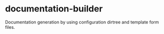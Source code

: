 # documentation-builder
Documentation generation by using configuration dirtree and template form files.
